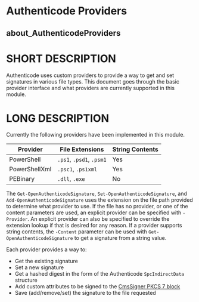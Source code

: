 # Authenticode Providers
## about_AuthenticodeProviders

# SHORT DESCRIPTION
Authenticode uses custom providers to provide a way to get and set signatures in various file types.
This document goes through the basic provider interface and what providers are currently supported in this module.

# LONG DESCRIPTION
Currently the following providers have been implemented in this module.

|Provider|File Extensions|String Contents|
|-|-|-|
|PowerShell|`.ps1`, `.psd1`, `.psm1`|Yes|
|PowerShellXml|`.psc1`, `.ps1xml`|Yes|
|PEBinary|`.dll`, `.exe`|No|

The `Get-OpenAuthenticodeSignature`, `Set-OpenAuthenticodeSignature`, and `Add-OpenAuthenticodeSignature` uses the extension on the file path provided to determine what provider to use.
If the file has no provider, or one of the content parameters are used, an explicit provider can be specified with `-Provider`.
An explicit provider can also be specified to override the extension lookup if that is desired for any reason.
If a provider supports string contents, the `-Content` parameter can be used with `Get-OpenAuthenticodeSignature` to get a signature from a string value.

Each provider provides a way to:

* Get the existing signature
* Set a new signature
* Get a hashed digest in the form of the Authenticode `SpcIndirectData` structure
* Add custom attributes to be signed to the [CmsSigner PKCS 7 block](https://learn.microsoft.com/en-us/dotnet/api/system.security.cryptography.pkcs.cmssigner?view=dotnet-plat-ext-7.0)
* Save (add/remove/set) the signature to the file requested

